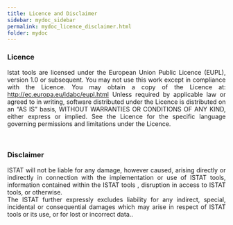 ```yaml
---
title: Licence and Disclaimer
sidebar: mydoc_sidebar
permalink: mydoc_licence_disclaimer.html
folder: mydoc
---
```


### Licence
<p style="text-align:justify;">Istat tools are licensed under the European Union Public Licence (EUPL), version 1.0 or subsequent. You may not use this work except in compliance with the Licence. You may obtain a copy of the Licence at: <a href="http://ec.europa.eu/idabc/eupl.html">http://ec.europa.eu/idabc/eupl.html</a> Unless required by applicable law or agreed to in writing, software distributed under the Licence is distributed on an “AS IS” basis, WITHOUT WARRANTIES OR CONDITIONS OF ANY KIND, either express or implied. See the Licence for the specific language governing permissions and limitations under the Licence.</p>
<br>

### Disclaimer
<p style="text-align:justify;">ISTAT will not be liable for any damage, however caused, arising directly or indirectly in connection with the implementation or use of ISTAT tools, information contained within the ISTAT tools , disruption in access to ISTAT tools, or otherwise.<br>
The ISTAT further expressly excludes liability for any indirect, special, incidental or consequential damages which may arise in respect of ISTAT tools or its use, or for lost or incorrect data.. </p>

